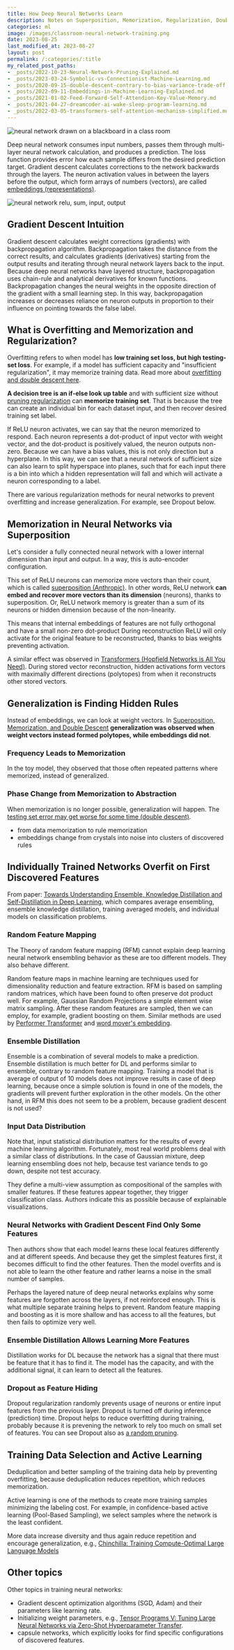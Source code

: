 ```yaml
---
title: How Deep Neural Networks Learn
description: Notes on Superposition, Memorization, Regularization, Double Descent, Model Ensembling to get insights.
categories: ml
image: /images/classroom-neural-network-training.png
date: 2023-08-25
last_modified_at: 2023-08-27
layout: post
permalink: /:categories/:title
my_related_post_paths:
- _posts/2022-10-23-Neural-Network-Pruning-Explained.md
- _posts/2023-03-24-Symbolic-vs-Connectionist-Machine-Learning.md
- _posts/2020-09-15-double-descent-contrary-to-bias-variance-trade-off.md
- _posts/2022-09-11-Embeddings-in-Machine-Learning-Explained.md
- _posts/2021-01-02-Feed-Forward-Self-Attendion-Key-Value-Memory.md
- _posts/2021-04-27-dreamcoder-ai-wake-sleep-program-learning.md
- _posts/2022-03-05-transformers-self-attention-mechanism-simplified.md
---
```


![neural network drawn on a blackboard in a class room](/images/classroom-neural-network-training.png)

Deep neural network consumes input numbers, passes them through multi-layer neural network calculation, and produces a prediction.
The loss function provides error how each sample differs from the desired prediction target.
Gradient descent calculates corrections to the network backwards through the layers.
The neuron activation values in between the layers before the output, which form arrays of numbers (vectors), are called [embeddings (representations)](/ml/Embeddings-in-Machine-Learning-Explained).

![neural network relu, sum, input, output](/images/neural-network.drawio.png)

## Gradient Descent Intuition
Gradient descent calculates weight corrections (gradients) with backpropagation algorithm.
Backpropagation takes the distance from the correct results, and calculates gradients (derivatives) starting from the output results and iterating through neural network layers back to the input.
Because deep neural networks have layered structure, backpropagation uses chain-rule and analytical derivatives for known functions.
Backpropagation changes the neural weights in the opposite direction of the gradient with a small learning step.
In this way, backpropagation increases or decreases reliance on neuron outputs in proportion to their influence on pointing towards the false label.


## What is Overfitting and Memorization and Regularization?

Overfitting refers to when model has **low training set loss, but high testing-set loss**.
For example, if a model has sufficient capacity and "insufficient regularization", it may memorize training data.
Read more about [overfitting and double descent here](/ml/double-descent-contrary-to-bias-variance-trade-off).

**A decision tree is an if-else look up table** and with sufficient size without [pruning regularization](/ml/Neural-Network-Pruning-Explained) can **memorize training set**.
That is because the tree can create an individual bin for each dataset input, and then recover desired training set label.

If ReLU neuron activates, we can say that the neuron memorized to respond.
Each neuron represents a dot-product of input vector with weight vector, and the dot-product is positively valued, the neuron outputs non-zero.
Because we can have a bias values, this is not only direction but a hyperplane.
In this way, we can see that a neural network of sufficient size can also learn to split hyperspace into planes, such that for each input there is a bin into which a hidden representation will fall and which will activate a neuron corresponding to a label.

There are various regularization methods for neural networks to prevent overfitting and increase generalization. For example, see Dropout below.


## Memorization in Neural Networks via Superposition

Let's consider a fully connected neural network with a lower internal dimension than input and output.
In a way, this is auto-encoder configuration.

This set of ReLU neurons can memorize more vectors than their count, which is called [superposition (Anthropic)](https://transformer-circuits.pub/2022/toy_model/index.html).
In other words, ReLU network **can embed and recover more vectors than its dimension** (neurons), thanks to superposition.
Or, ReLU network memory is greater than a sum of its neurons or hidden dimension because of the non-linearity.

This means that internal embeddings of features are not fully orthogonal and have a small non-zero dot-product
During reconstruction ReLU will only activate for the original feature to be reconstructed, thanks to bias weights preventing activation.

A similar effect was observed in [Transformers (Hopfield Networks is All You Need)](https://ml-jku.github.io/hopfield-layers/).
During stored vector reconstruction, hidden activations form vectors with maximally different directions (polytopes) from when it reconstructs other stored vectors.


## Generalization is Finding Hidden Rules
Instead of embeddings, we can look at weight vectors.
In [Superposition, Memorization, and Double Descent](https://transformer-circuits.pub/2023/toy-double-descent/index.html)
**generalization was observed when weight vectors instead formed polytopes, while embeddings did not**.


### Frequency Leads to Memorization
In the toy model, they observed that those often repeated patterns where memorized, instead of generalized.


### Phase Change from Memorization to Abstraction
When memorization is no longer possible, generalization will happen.
The [testing set error may get worse for some time (double descent)](/ml/double-descent-contrary-to-bias-variance-trade-off).

- from data memorization to rule memorization
- embeddings change from crystals into noise into clusters of discovered rules


## Individually Trained Networks Overfit on First Discovered Features

From paper: [Towards Understanding Ensemble, Knowledge Distillation and Self-Distillation in Deep Learning](https://openreview.net/forum?id=Uuf2q9TfXGA),
which compares average ensembling, ensemble knowledge distillation, training averaged models, and individual models on classification problems.


### Random Feature Mapping
The Theory of random feature mapping (RFM) cannot explain deep learning neural network ensembling behavior as these are too different models.
They also behave different.

Random feature maps in machine learning are techniques used for dimensionality reduction and feature extraction.
RFM is based on sampling random matrices, which have been found to often preserve dot product well.
For example, Gaussian Random Projections a simple element wise matrix sampling.
After these random features are sampled, then we can employ, for example, gradient boosting on them.
Similar methods are used by [Performer Transformer](/ml/Performers-FAVOR+-Faster-Transformer-Attention) and [word mover's embedding](/ml/Word-Movers-Embedding-Cheap-WMD-For-Documents).


### Ensemble Distillation
Ensemble is a combination of several models to make a prediction.
Ensemble distillation is much better for DL and performs similar to ensemble, contrary to random feature mapping.
Training a model that is average of output of 10 models does not improve results in case of deep learning,
because once a simple solution is found in one of the models, the gradients will prevent further exploration in the other models. 
On the other hand, in RFM this does not seem to be a problem, because gradient descent is not used?


### Input Data Distribution
Note that, input statistical distribution matters for the results of every machine learning algorithm.
Fortunately, most real world problems deal with a similar class of distributions.
In the case of Gaussian mixture, deep learning ensembling does not help, because test variance tends to go down, despite not test accuracy.

They define a multi-view assumption as compositional of the samples with smaller features.
If these features appear together, they trigger classification class.
Authors indicate this as possible because of explainable visualizations.


### Neural Networks with Gradient Descent Find Only Some Features
Then authors show that each model learns these local features differently and at different speeds.
And because they get the simplest features first, it becomes difficult to find the other features.
Then the model overfits and is not able to learn the other feature and rather learns a noise in the small number of samples.

Perhaps the layered nature of deep neural networks explains why some features are forgotten across the layers, if not reinforced enough.
This is what multiple separate training helps to prevent.
Random feature mapping and boosting as it is more shallow and has access to all the features, but then fails to optimize very well.


### Ensemble Distillation Allows Learning More Features
Distillation works for DL because the network has a signal that there must be feature that it has to find it.
The model has the capacity, and with the additional signal, it can learn to detect all the features.

### Dropout as Feature Hiding

Dropout regularization randomly prevents usage of neurons or entire input features from the previous layer.
Dropout is turned off during inference (prediction) time.
Dropout helps to reduce overfitting during training, probably because it is prevening the network to rely too much on small set of features.
You can see Dropout also as [a random pruning](/ml/Neural-Network-Pruning-Explained). 


## Training Data Selection and Active Learning
Deduplication and better sampling of the training data help by preventing overfitting, because deduplication reduces repetition, which reduces memorization.

Active learning is one of the methods to create more training samples minimizing the labeling cost.
For example, in confidence-based active learning (Pool-Based Sampling), we select samples where the network is the least confident.

More data increase diversity and thus again reduce repetition and encourage generalization, e.g., [Chinchilla: Training Compute-Optimal Large Language Models](https://arxiv.org/pdf/2203.15556.pdf)

## Other topics

Other topics in training neural networks:
- Gradient descent optimization algorithms (SGD, Adam) and their parameters like learning rate.
- Initializing weight parameters, e.g., [Tensor Programs V: Tuning Large Neural Networks via Zero-Shot Hyperparameter Transfer](https://arxiv.org/abs/2203.03466).
- capsule networks, which explicitly looks for find specific configurations of discovered features.
